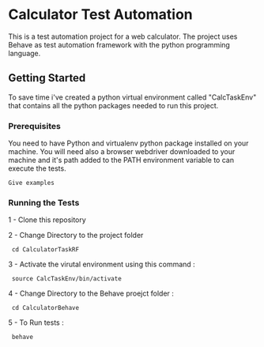 # Calculator Test Automation

This is a test automation project for a web calculator.
The project uses Behave as test automation framework with the python programming language.

## Getting Started

To save time i've created a python virtual environment called "CalcTaskEnv" that contains all the python packages needed to run this project.

### Prerequisites

You need to have Python and virtualenv python package installed on your machine.
You will need also a browser webdriver downloaded to your machine and it's path added to the PATH environment variable to can execute the tests.

```
Give examples
```

### Running the Tests

1 - Clone this repository

2 - Change Directory to the project folder
```
 cd CalculatorTaskRF
```
3 - Activate the virutal environment using this command :
```
 source CalcTaskEnv/bin/activate
```
4 - Change Directory to the Behave proejct folder :
```
 cd CalculatorBehave
```
5 - To Run tests :
```
 behave
```
